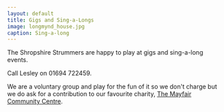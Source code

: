```yaml
---
layout: default
title: Gigs and Sing-a-Longs
image: longmynd_house.jpg
caption: Sing-a-long
---
```

The Shropshire Strummers are happy to play at gigs and sing-a-long events.  

Call Lesley on 01694 722459.

We are a voluntary group and play for the fun of it so we don't charge but we do ask for a contribution to our favourite charity, [The Mayfair Community Centre](http://www.mayfaircentre.org.uk/).